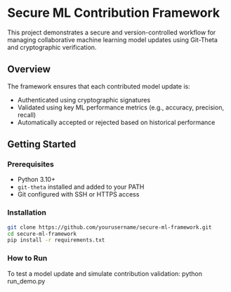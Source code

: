 # Secure ML Contribution Framework

This project demonstrates a secure and version-controlled workflow for managing collaborative machine learning model updates using Git-Theta and cryptographic verification.

## Overview

The framework ensures that each contributed model update is:
- Authenticated using cryptographic signatures
- Validated using key ML performance metrics (e.g., accuracy, precision, recall)
- Automatically accepted or rejected based on historical performance

## Getting Started

### Prerequisites
- Python 3.10+
- `git-theta` installed and added to your PATH
- Git configured with SSH or HTTPS access

### Installation
```bash
git clone https://github.com/yourusername/secure-ml-framework.git
cd secure-ml-framework
pip install -r requirements.txt
```
### How to Run
To test a model update and simulate contribution validation:
python run_demo.py
